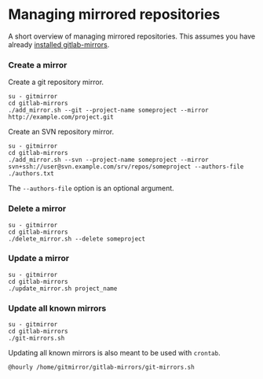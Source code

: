 # Managing mirrored repositories

A short overview of managing mirrored repositories.  This assumes you have already [installed gitlab-mirrors](installation.md).

### Create a mirror

Create a git repository mirror.

    su - gitmirror
    cd gitlab-mirrors
    ./add_mirror.sh --git --project-name someproject --mirror http://example.com/project.git

Create an SVN repository mirror.

    su - gitmirror
    cd gitlab-mirrors
    ./add_mirror.sh --svn --project-name someproject --mirror svn+ssh://user@svn.example.com/srv/repos/someproject --authors-file ./authors.txt

The `--authors-file` option is an optional argument.

### Delete a mirror

    su - gitmirror
    cd gitlab-mirrors
    ./delete_mirror.sh --delete someproject

### Update a mirror

    su - gitmirror
    cd gitlab-mirrors
    ./update_mirror.sh project_name

### Update all known mirrors

    su - gitmirror
    cd gitlab-mirrors
    ./git-mirrors.sh

Updating all known mirrors is also meant to be used with `crontab`.

    @hourly /home/gitmirror/gitlab-mirrors/git-mirrors.sh
